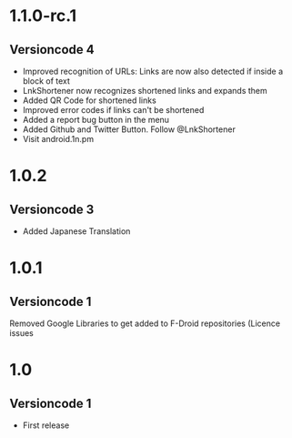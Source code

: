 # 1.1.0-rc.1
## Versioncode 4
* Improved recognition of URLs: Links are now also detected if inside a block of text
* LnkShortener now recognizes shortened links and expands them
* Added QR Code for shortened links
* Improved error codes if links can't be shortened
* Added a report bug button in the menu
* Added Github and Twitter Button. Follow @LnkShortener
* Visit android.1n.pm

# 1.0.2
## Versioncode 3
* Added Japanese Translation

# 1.0.1
## Versioncode 1
Removed Google Libraries to get added to F-Droid repositories (Licence issues

# 1.0
## Versioncode 1
* First release

